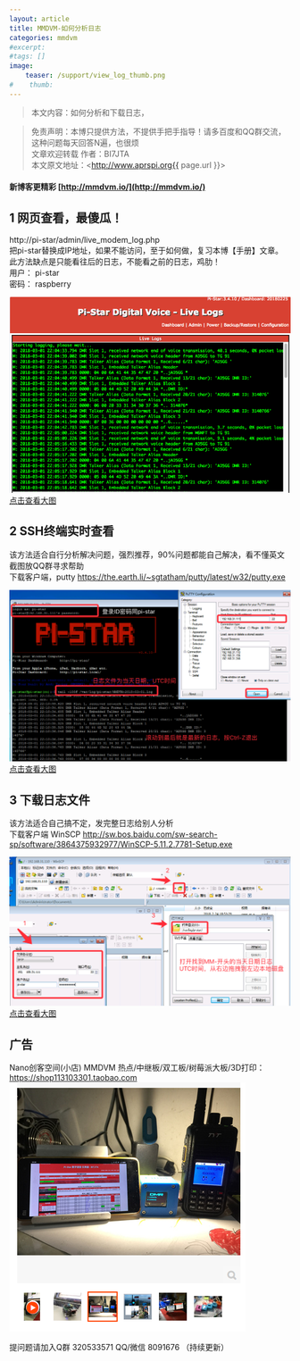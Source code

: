 ```yaml
---
layout: article
title: MMDVM-如何分析日志
categories: mmdvm
#excerpt:
#tags: []
image:
    teaser: /support/view_log_thumb.png
#    thumb:
---
```



> 本文内容：如何分析和下载日志，

> 免责声明：本博只提供方法，不提供手把手指导！请多百度和QQ群交流，这种问题每天回答N遍，也很烦  
> 文章欢迎转载
> 作者：BI7JTA  
> 本文原文地址：<http://www.aprspi.org{{ page.url }}> 


#### 新博客更精彩 [http://mmdvm.io/](http://mmdvm.io/)  

## 1 网页查看，最傻瓜！
http://pi-star/admin/live_modem_log.php  
把pi-star替换成IP地址，如果不能访问，至于如何做，复习本博【手册】文章。此方法缺点是只能看往后的日志，不能看之前的日志，鸡肋！  
用户： pi-star  
密码： raspberry  

![图片装载中](/images/support/viewlog_live_log.png)   
[点击查看大图](http://www.aprspi.org/images/support/viewlog_live_log.png)   


## 2 SSH终端实时查看  
该方法适合自行分析解决问题，强烈推荐，90%问题都能自己解决，看不懂英文截图放QQ群寻求帮助  
下载客户端，putty 
https://the.earth.li/~sgtatham/putty/latest/w32/putty.exe

![图片装载中](/images/support/viewlog_ssh_log.png)   
[点击查看大图](http://www.aprspi.org/images/support/viewlog_ssh_log.png)   

## 3 下载日志文件  
该方法适合自己搞不定，发完整日志给别人分析    
下载客户端 WinSCP 
http://sw.bos.baidu.com/sw-search-sp/software/3864375932977/WinSCP-5.11.2.7781-Setup.exe

![图片装载中](/images/support/viewlog_scp_log.png)   
[点击查看大图](http://www.aprspi.org/images/support/viewlog_scp_log.png)   

## 广告
Nano创客空间(小店) MMDVM 热点/中继板/双工板/树莓派大板/3D打印：  
[https://shop113103301.taobao.com ](https://shop113103301.taobao.com )   
![图片装载中](/images/mmdvm/nano_userguide_taobao.png)     



提问题请加入Q群 320533571  QQ/微信 8091676 
（持续更新）







